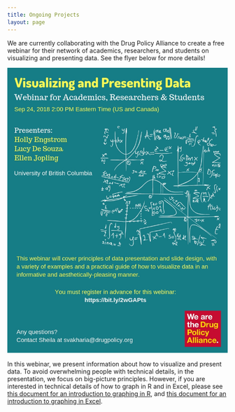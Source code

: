 ```yaml
---
title: Ongoing Projects
layout: page
---
```

We are currently collaborating with the Drug Policy Alliance to create a free webinar for their network of academics, researchers, and students on visualizing and presenting data. See the flyer below for more details!

<img src="\assets\webinar.jpg">

<p>In this webinar, we present information about how to visualize and present data. To avoid overwhelming people with technical details, in the presentation, we focus on big-picture principles. However, if you are interested in technical details of how to graph in R and in Excel, please see <a href="{{site.url}}/assets/How-to-Graph.pdf">this document for an introduction to graphing in R</a>, and <a href="{{site.url}}/assets/How-to-Make-a-Graph-in-Excel.pdf">this document for an introduction to graphing in Excel</a>.




